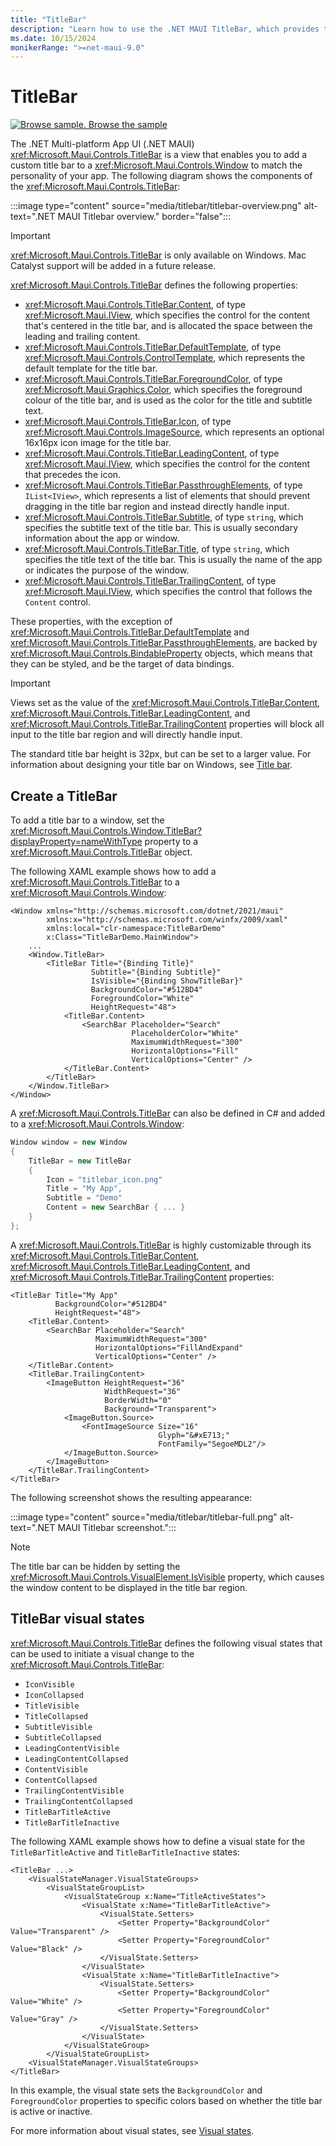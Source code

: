 ```yaml
---
title: "TitleBar"
description: "Learn how to use the .NET MAUI TitleBar, which provides the ability to add a custom title bar to your app on Windows."
ms.date: 10/15/2024
monikerRange: ">=net-maui-9.0"
---
```


# TitleBar

[![Browse sample.](~/media/code-sample.png) Browse the sample](/samples/dotnet/maui-samples/userinterface-titlebar)

The .NET Multi-platform App UI (.NET MAUI) <xref:Microsoft.Maui.Controls.TitleBar> is a view that enables you to add a custom title bar to a <xref:Microsoft.Maui.Controls.Window> to match the personality of your app. The following diagram shows the components of the <xref:Microsoft.Maui.Controls.TitleBar>:

:::image type="content" source="media/titlebar/titlebar-overview.png" alt-text=".NET MAUI Titlebar overview." border="false":::

> [!IMPORTANT]
> <xref:Microsoft.Maui.Controls.TitleBar> is only available on Windows. Mac Catalyst support will be added in a future release.

<xref:Microsoft.Maui.Controls.TitleBar> defines the following properties:

- <xref:Microsoft.Maui.Controls.TitleBar.Content>, of type <xref:Microsoft.Maui.IView>, which specifies the control for the content that's centered in the title bar, and is allocated the space between the leading and trailing content.
- <xref:Microsoft.Maui.Controls.TitleBar.DefaultTemplate>, of type <xref:Microsoft.Maui.Controls.ControlTemplate>, which represents the default template for the title bar.
- <xref:Microsoft.Maui.Controls.TitleBar.ForegroundColor>, of type <xref:Microsoft.Maui.Graphics.Color>, which specifies the foreground colour of the title bar, and is used as the color for the title and subtitle text.
- <xref:Microsoft.Maui.Controls.TitleBar.Icon>, of type <xref:Microsoft.Maui.Controls.ImageSource>, which represents an optional 16x16px icon image for the title bar.
- <xref:Microsoft.Maui.Controls.TitleBar.LeadingContent>, of type <xref:Microsoft.Maui.IView>, which specifies the control for the content that precedes the icon.
- <xref:Microsoft.Maui.Controls.TitleBar.PassthroughElements>, of type `IList<IView>`, which represents a list of elements that should prevent dragging in the title bar region and instead directly handle input.
- <xref:Microsoft.Maui.Controls.TitleBar.Subtitle>, of type `string`, which specifies the subtitle text of the title bar. This is usually secondary information about the app or window.
- <xref:Microsoft.Maui.Controls.TitleBar.Title>, of type `string`, which specifies the title text of the title bar. This is usually the name of the app or indicates the purpose of the window.
- <xref:Microsoft.Maui.Controls.TitleBar.TrailingContent>, of type <xref:Microsoft.Maui.IView>, which specifies the control that follows the `Content` control.

These properties, with the exception of <xref:Microsoft.Maui.Controls.TitleBar.DefaultTemplate> and <xref:Microsoft.Maui.Controls.TitleBar.PassthroughElements>, are backed by <xref:Microsoft.Maui.Controls.BindableProperty> objects, which means that they can be styled, and be the target of data bindings.

> [!IMPORTANT]
> Views set as the value of the <xref:Microsoft.Maui.Controls.TitleBar.Content>, <xref:Microsoft.Maui.Controls.TitleBar.LeadingContent>, and <xref:Microsoft.Maui.Controls.TitleBar.TrailingContent> properties will block all input to the title bar region and will directly handle input.

The standard title bar height is 32px, but can be set to a larger value. For information about designing your title bar on Windows, see [Title bar](/windows/apps/design/basics/titlebar-design).

## Create a TitleBar

To add a title bar to a window, set the <xref:Microsoft.Maui.Controls.Window.TitleBar?displayProperty=nameWithType> property to a <xref:Microsoft.Maui.Controls.TitleBar> object.

The following XAML example shows how to add a <xref:Microsoft.Maui.Controls.TitleBar> to a <xref:Microsoft.Maui.Controls.Window>:

```xaml
<Window xmlns="http://schemas.microsoft.com/dotnet/2021/maui"
        xmlns:x="http://schemas.microsoft.com/winfx/2009/xaml"
        xmlns:local="clr-namespace:TitleBarDemo"
        x:Class="TitleBarDemo.MainWindow">
    ...
    <Window.TitleBar>
        <TitleBar Title="{Binding Title}"
                  Subtitle="{Binding Subtitle}"
                  IsVisible="{Binding ShowTitleBar}"
                  BackgroundColor="#512BD4"
                  ForegroundColor="White"                  
                  HeightRequest="48">
            <TitleBar.Content>
                <SearchBar Placeholder="Search"
                           PlaceholderColor="White"
                           MaximumWidthRequest="300"
                           HorizontalOptions="Fill"
                           VerticalOptions="Center" />
            </TitleBar.Content>            
        </TitleBar>
    </Window.TitleBar>
</Window>
```

A <xref:Microsoft.Maui.Controls.TitleBar> can also be defined in C# and added to a <xref:Microsoft.Maui.Controls.Window>:

```csharp
Window window = new Window
{
    TitleBar = new TitleBar
    {
        Icon = "titlebar_icon.png"
        Title = "My App",
        Subtitle = "Demo"
        Content = new SearchBar { ... }      
    }
};
```

A <xref:Microsoft.Maui.Controls.TitleBar> is highly customizable through its <xref:Microsoft.Maui.Controls.TitleBar.Content>, <xref:Microsoft.Maui.Controls.TitleBar.LeadingContent>, and <xref:Microsoft.Maui.Controls.TitleBar.TrailingContent> properties:

```xaml
<TitleBar Title="My App"
          BackgroundColor="#512BD4"
          HeightRequest="48">
    <TitleBar.Content>
        <SearchBar Placeholder="Search"
                   MaximumWidthRequest="300"
                   HorizontalOptions="FillAndExpand"
                   VerticalOptions="Center" />
    </TitleBar.Content>
    <TitleBar.TrailingContent>
        <ImageButton HeightRequest="36"
                     WidthRequest="36"
                     BorderWidth="0"
                     Background="Transparent">
            <ImageButton.Source>
                <FontImageSource Size="16"
                                 Glyph="&#xE713;"
                                 FontFamily="SegoeMDL2"/>
            </ImageButton.Source>
        </ImageButton>
    </TitleBar.TrailingContent>
</TitleBar>
```

The following screenshot shows the resulting appearance:

:::image type="content" source="media/titlebar/titlebar-full.png" alt-text=".NET MAUI Titlebar screenshot.":::

> [!NOTE]
> The title bar can be hidden by setting the <xref:Microsoft.Maui.Controls.VisualElement.IsVisible> property, which causes the window content to be displayed in the title bar region.

## TitleBar visual states

<xref:Microsoft.Maui.Controls.TitleBar> defines the following visual states that can be used to initiate a visual change to the <xref:Microsoft.Maui.Controls.TitleBar>:

- `IconVisible`
- `IconCollapsed`
- `TitleVisible`
- `TitleCollapsed`
- `SubtitleVisible`
- `SubtitleCollapsed`
- `LeadingContentVisible`
- `LeadingContentCollapsed`
- `ContentVisible`
- `ContentCollapsed`
- `TrailingContentVisible`
- `TrailingContentCollapsed`
- `TitleBarTitleActive`
- `TitleBarTitleInactive`

The following XAML example shows how to define a visual state for the `TitleBarTitleActive` and `TitleBarTitleInactive` states:

```xaml
<TitleBar ...>
    <VisualStateManager.VisualStateGroups>
        <VisualStateGroupList>
            <VisualStateGroup x:Name="TitleActiveStates">
                <VisualState x:Name="TitleBarTitleActive">
                    <VisualState.Setters>
                        <Setter Property="BackgroundColor" Value="Transparent" />
                        <Setter Property="ForegroundColor" Value="Black" />
                    </VisualState.Setters>
                </VisualState>
                <VisualState x:Name="TitleBarTitleInactive">
                    <VisualState.Setters>
                        <Setter Property="BackgroundColor" Value="White" />
                        <Setter Property="ForegroundColor" Value="Gray" />
                    </VisualState.Setters>
                </VisualState>
            </VisualStateGroup>
        </VisualStateGroupList>
    <VisualStateManager.VisualStateGroups>
</TitleBar>
```

In this example, the visual state sets the `BackgroundColor` and `ForegroundColor` properties to specific colors based on whether the title bar is active or inactive.

For more information about visual states, see [Visual states](~/user-interface/visual-states.md).
